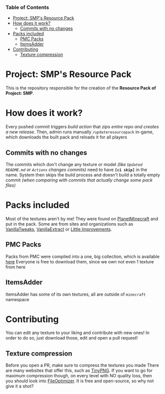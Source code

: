 ### Table of Contents
- [Project: SMP's Resource Pack](#project-smps-resource-pack)
- [How does it work?](#how-does-it-work)
  - [Commits with no changes](#commits-with-no-changes)
- [Packs included](#packs-included)
  - [PMC Packs](#pmc-packs)
  - [ItemsAdder](#itemsadder)
- [Contributing](#contributing)
  - [Texture compression](#texture-compression)

# Project: SMP's Resource Pack
This is the repository responsible for the creation of the **Resource Pack of Project: SMP**.

# How does it work?
Every pushed commit triggers *build action* that *zips entire repo and creates a new release*.
Then, admin runs manually `/updateresourcepack` in-game, which downloads the built pack and reloads it for all players
## Commits with no changes
The commits which don't change any texture or model *(like `Updated README.md` or `Actions` changes commits)* need to have **`[ci skip]`** in the name.
System then skips the build process and doesn't build a totally empty commit *(when comparing with commits that actually change some pack files)*
# Packs included
Most of the textures aren't by me! They were found on [PlanetMinecraft](https://planetminecraft.com) and put in the pack.
Some are from sites and organizations such as [VanillaTweaks](https://vanillatweaks.net), [VanillaExtract](https://vanilla-extract.tk) or [Little Improvements](https://littleimprovementscustom.beatso1.repl.co/).
## PMC Packs
Packs from PMC were compiled into a one, big collection, which is available [here](https://www.planetminecraft.com/collection/117897/project-smp-textures/)
Everyone is free to download them, since we own not even 1 texture from here
## ItemsAdder
ItemsAdder has some of its own textures, all are outside of `minecraft` namespace
# Contributing
You can edit any texture to your liking and contribute with new ones!
In order to do so, just download those, edit and open a pull request!
## Texture compression
Before you open a PR, make sure to compress the textures you made
There are many websites that offer this, such as [TinyPNG](https://tinypng.com).
If you want to go for maximum compression though, on every level with NO quality loss, then you should look into [FileOptimizer](https://nikkhokkho.sourceforge.io/static.php?page=FileOptimizer). It is free and open-source, so why not give it a shot?